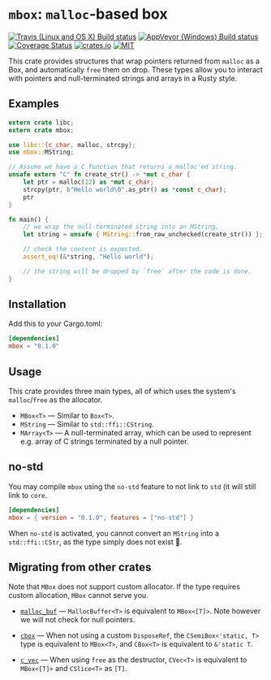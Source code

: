 `mbox`: `malloc`-based box
==========================

[![Travis (Linux and OS X) Build status](https://travis-ci.org/kennytm/mbox.svg?branch=master)](https://travis-ci.org/kennytm/mbox)
[![AppVeyor (Windows) Build status](https://ci.appveyor.com/api/projects/status/jvdf7ccag5oe4k69/branch/master?svg=true)](https://ci.appveyor.com/project/kennytm/mbox/branch/master)
[![Coverage Status](https://coveralls.io/repos/github/kennytm/mbox/badge.svg?branch=master)](https://coveralls.io/github/kennytm/mbox?branch=master)
[![crates.io](http://meritbadge.herokuapp.com/mbox)](https://crates.io/crates/mbox)
[![MIT](https://img.shields.io/badge/license-MIT-blue.svg)](./LICENSE.txt)

This crate provides structures that wrap pointers returned from `malloc` as a Box, and
automatically `free` them on drop. These types allow you to interact with pointers and
null-terminated strings and arrays in a Rusty style.

## Examples

```rust
extern crate libc;
extern crate mbox;

use libc::{c_char, malloc, strcpy};
use mbox::MString;

// Assume we have a C function that returns a malloc'ed string.
unsafe extern "C" fn create_str() -> *mut c_char {
    let ptr = malloc(12) as *mut c_char;
    strcpy(ptr, b"Hello world\0".as_ptr() as *const c_char);
    ptr
}

fn main() {
    // we wrap the null-terminated string into an MString.
    let string = unsafe { MString::from_raw_unchecked(create_str()) };

    // check the content is expected.
    assert_eq!(&*string, "Hello world");

    // the string will be dropped by `free` after the code is done.
}
```

## Installation

Add this to your Cargo.toml:

```toml
[dependencies]
mbox = "0.1.0"
```

## Usage

This crate provides three main types, all of which uses the system's `malloc`/`free` as the
allocator.

* `MBox<T>` — Similar to `Box<T>`.
* `MString` — Similar to `std::ffi::CString`.
* `MArray<T>` — A null-terminated array, which can be used to represent e.g. array of C strings
  terminated by a null pointer.

## no-std

You may compile `mbox` using the `no-std` feature to not link to `std` (it will still link to
`core`.

```toml
[dependencies]
mbox = { version = "0.1.0", features = ["no-std"] }
```

When `no-std` is activated, you cannot convert an `MString` into a `std::ffi::CStr`, as the
type simply does not exist 🙂.

## Migrating from other crates

Note that `MBox` does not support custom allocator. If the type requires custom allocation,
`MBox` cannot serve you.

* [`malloc_buf`](https://crates.io/crates/malloc_buf) — `MallocBuffer<T>` is equivalent to
  `MBox<[T]>`. Note however we will not check for null pointers.

* [`cbox`](https://crates.io/crates/cbox) — When not using a custom `DisposeRef`, the
  `CSemiBox<'static, T>` type is equivalent to `MBox<T>`, and `CBox<T>` is equivalent to
  `&'static T`.

* [`c_vec`](https://crates.io/crates/c_vec) — When using `free` as the destructor, `CVec<T>` is
  equivalent to `MBox<[T]>` and `CSlice<T>` as `[T]`.
